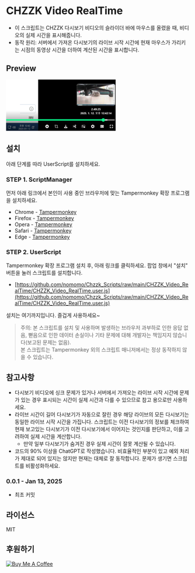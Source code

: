 # CHZZK Video RealTime

- 이 스크립트는 CHZZK 다시보기 비디오의 슬라이더 바에 마우스를 올렸을 때, 비디오의 실제 시간을 표시해줍니다.
- 동작 원리: 서버에서 가져온 다시보기의 라이브 시작 시간에 현재 마우스가 가리키는 시점의 동영상 시간을 더하여 계산된 시간을 표시합니다.

## Preview

<img src="./images/preview.png" width="300px" />

## 설치

아래 단계를 따라 UserScript를 설치하세요.

### STEP 1. ScriptManager

먼저 아래 링크에서 본인이 사용 중인 브라우저에 맞는 Tampermonkey 확장 프로그램을 설치하세요.

- Chrome - [Tampermonkey](https://chrome.google.com/webstore/detail/tampermonkey/dhdgffkkebhmkfjojejmpbldmpobfkfo)
- Firefox - [Tampermonkey](https://addons.mozilla.org/ko/firefox/addon/tampermonkey/)
- Opera - [Tampermonkey](https://addons.opera.com/extensions/details/tampermonkey-beta/)
- Safari - [Tampermonkey](https://safari.tampermonkey.net/tampermonkey.safariextz)
- Edge - [Tampermonkey](https://microsoftedge.microsoft.com/addons/detail/tampermonkey/iikmkjmpaadaobahmlepeloendndfphd)

### STEP 2. UserScript

Tampermonkey 확장 프로그램 설치 후, 아래 링크를 클릭하세요. 팝업 창에서 "설치" 버튼을 눌러 스크립트를 설치합니다.

- [https://github.com/nomomo/Chzzk_Scripts/raw/main/CHZZK_Video_RealTime/CHZZK_Video_RealTime.user.js](https://github.com/nomomo/Chzzk_Scripts/raw/main/CHZZK_Video_RealTime/CHZZK_Video_RealTime.user.js)

설치는 여기까지입니다. 즐겁게 사용하세요~

> 주의: 본 스크립트를 설치 및 사용하며 발생하는 브라우저 과부하로 인한 응답 없음, 뻗음으로 인한 데이터 손실이나 기타 문제에 대해 개발자는 책임지지 않습니다(보고된 문제는 없음).  
> 본 스크립트는 Tampermonkey 외의 스크립트 매니저에서는 정상 동작하지 않을 수 있습니다.

## 참고사항

- 다시보기 비디오에 싱크 문제가 있거나 서버에서 가져오는 라이브 시작 시간에 문제가 있는 경우 표시되는 시간이 실제 시간과 다를 수 있으므로 참고 용으로만 사용하세요.
- 라이브 시간이 길어 다시보기가 자동으로 잘린 경우 해당 라이브의 모든 다시보기는 동일한 라이브 시작 시간을 가집니다. 스크립트는 이전 다시보기의 정보를 체크하여 현재 보고있는 다시보기가 이전 다시보기에서 이어지는 것인지를 판단하고, 이를 고려하여 실제 시간을 계산합니다.
  - 만약 일부 다시보기가 숨겨진 경우 실제 시간이 잘못 계산될 수 있습니다.
- 코드의 90% 이상을 ChatGPT로 작성했습니다. 비효율적인 부분이 있고 예외 처리가 제대로 되어 있지는 않지만 현재는 대체로 잘 동작합니다. 문제가 생기면 스크립트를 비활성화하세요.

### 0.0.1 - Jan 13, 2025

- 최초 커밋

## 라이선스

MIT

## 후원하기

<a href="https://www.buymeacoffee.com/nomomo" target="_blank"><img src="https://cdn.buymeacoffee.com/buttons/default-yellow.png" alt="Buy Me A Coffee" height="60"></a>
